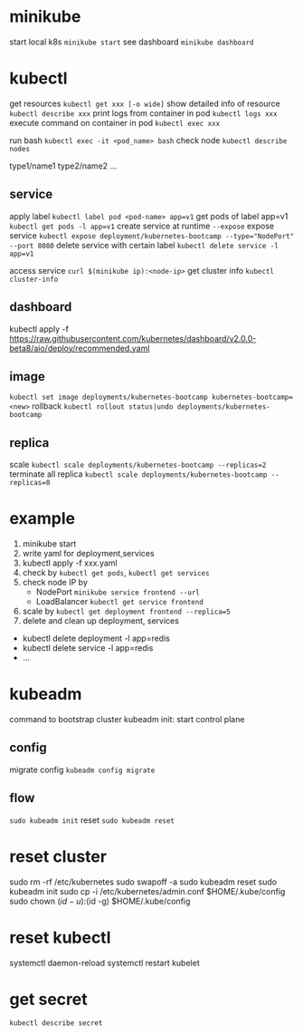 # minikube
start local k8s `minikube start`
see dashboard `minikube dashboard`

# kubectl
get resources `kubectl get xxx [-o wide]` 
show detailed info of resource `kubectl describe xxx`
print logs from container in pod `kubectl logs xxx`
execute command on container in pod `kubectl exec xxx`

run bash `kubectl exec -it <pod_name> bash`
check node `kubectl describe nodes`

type1/name1 type2/name2 ...

## service
apply label `kubectl label pod <pod-name> app=v1`
get pods of label app=v1 `kubectl get pods -l app=v1`
create service at runtime `--expose`
expose service
`kubectl expose deployment/kubernetes-bootcamp --type="NodePort" --port 8080`
delete service with certain label `kubectl delete service -l app=v1`

access service `curl $(minikube ip):<node-ip>`
get cluster info `kubectl cluster-info`

## dashboard
kubectl apply -f https://raw.githubusercontent.com/kubernetes/dashboard/v2.0.0-beta8/aio/deploy/recommended.yaml


## image
`kubectl set image deployments/kubernetes-bootcamp kubernetes-bootcamp=<new>`
rollback `kubectl rollout status|undo deployments/kubernetes-bootcamp`

## replica
scale `kubectl scale deployments/kubernetes-bootcamp --replicas=2`
terminate all replica `kubectl scale deployments/kubernetes-bootcamp --replicas=0`


# example 
1. minikube start
2. write yaml for deployment,services
3. kubectl apply -f xxx.yaml
4. check by `kubectl get pods`, `kubectl get services`
5. check node IP by 
   - NodePort `minikube service frontend --url` 
   - LoadBalancer `kubectl get service frontend` 
6. scale by `kubectl get deployment frontend --replica=5`
7. delete and clean up deployment, services
  - kubectl delete deployment -l app=redis
  - kubectl delete service -l app=redis
  - ...
  

# kubeadm 
command to bootstrap cluster
kubeadm init: start control plane

## config
migrate config `kubeadm config migrate`



## flow
`sudo kubeadm init`
reset `sudo kubeadm reset`


# reset cluster
sudo rm -rf /etc/kubernetes
sudo swapoff -a
sudo kubeadm reset
sudo kubeadm init
sudo cp -i /etc/kubernetes/admin.conf $HOME/.kube/config
sudo chown $(id -u):$(id -g) $HOME/.kube/config

# reset kubectl
systemctl daemon-reload
systemctl restart kubelet

# get secret
`kubectl describe secret`








